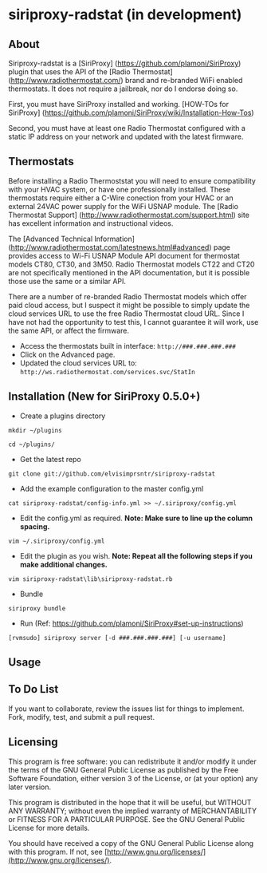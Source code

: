 siriproxy-radstat (in development)
==================================

About
-----

Siriproxy-radstat is a [SiriProxy] (https://github.com/plamoni/SiriProxy) plugin that uses the API of the [Radio Thermostat] (http://www.radiothermostat.com/) brand and re-branded WiFi enabled thermostats. It does not require a jailbreak, nor do I endorse doing so.  

First, you must have SiriProxy installed and working.  [HOW-TOs for SiriProxy] (https://github.com/plamoni/SiriProxy/wiki/Installation-How-Tos) 

Second, you must have at least one Radio Thermostat configured with a static IP address on your network and updated with the latest firmware.      


Thermostats
-----------  

Before installing a Radio Thermoststat you will need to ensure compatibility with your HVAC system, or have one professionally installed.  These thermostats require either a C-Wire conection from your HVAC or an external 24VAC power supply for the WiFi USNAP module.   The [Radio Thermostat Support] (http://www.radiothermostat.com/support.html) site has excellent information and instructional videos.  

The [Advanced Technical Information] (http://www.radiothermostat.com/latestnews.html#advanced) page provides access to Wi-Fi USNAP Module API document for thermostat models CT80, CT30, and 3M50. Radio Thermostat models CT22 and CT20 are not specifically mentioned in the API documentation, but it is possible those use the same or a similar API.  

There are a number of re-branded Radio Thermostat models which offer paid cloud access, but I suspect it might be possible to simply update the cloud services URL to use the free Radio Thermostat cloud URL. Since I have not had the opportunity to test this, I cannot guarantee it will work, use the same API, or affect the firmware. 

- Access the thermostats built in interface: `http://###.###.###.###`  
- Click on the Advanced page.  
- Updated the cloud services URL to: `http://ws.radiothermostat.com/services.svc/StatIn`   


Installation (New for SiriProxy 0.5.0+)
---------------------------------------


- Create a plugins directory  

`mkdir ~/plugins`  

`cd ~/plugins/` 

- Get the latest repo   

`git clone git://github.com/elvisimprsntr/siriproxy-radstat`

- Add the example configuration to the master config.yml  

`cat siriproxy-radstat/config-info.yml >> ~/.siriproxy/config.yml`

- Edit the config.yml as required.     **Note: Make sure to line up the column spacing.**

`vim ~/.siriproxy/config.yml`

- Edit the plugin as you wish.  **Note: Repeat all the following steps if you make additional changes.**    

`vim siriproxy-radstat\lib\siriproxy-radstat.rb`

- Bundle  

`siriproxy bundle`

- Run (Ref: https://github.com/plamoni/SiriProxy#set-up-instructions)  

`[rvmsudo] siriproxy server [-d ###.###.###.###] [-u username]`


Usage
-----

To Do List
----------

If you want to collaborate, review the issues list for things to implement. Fork, modify, test, and submit a pull request.


Licensing
---------

This program is free software: you can redistribute it and/or modify it under the terms of the GNU General Public License as published by the Free Software Foundation, either version 3 of the License, or (at your option) any later version.

This program is distributed in the hope that it will be useful, but WITHOUT ANY WARRANTY; without even the implied warranty of MERCHANTABILITY or FITNESS FOR A PARTICULAR PURPOSE.  See the GNU General Public License for more details.

You should have received a copy of the GNU General Public License along with this program.  If not, see [http://www.gnu.org/licenses/](http://www.gnu.org/licenses/).


